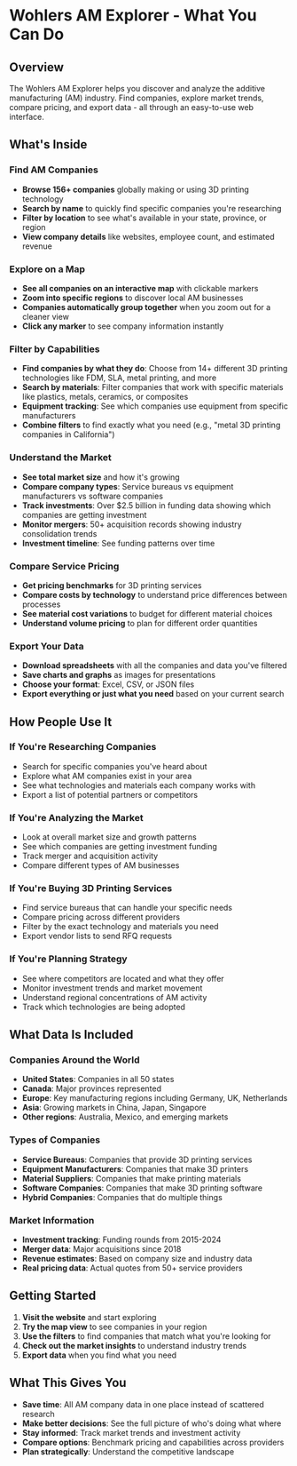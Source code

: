 # Wohlers AM Explorer - What You Can Do

## Overview

The Wohlers AM Explorer helps you discover and analyze the additive manufacturing (AM) industry. Find companies, explore market trends, compare pricing, and export data - all through an easy-to-use web interface.

## What's Inside

### Find AM Companies
- **Browse 156+ companies** globally making or using 3D printing technology
- **Search by name** to quickly find specific companies you're researching
- **Filter by location** to see what's available in your state, province, or region
- **View company details** like websites, employee count, and estimated revenue

### Explore on a Map
- **See all companies on an interactive map** with clickable markers
- **Zoom into specific regions** to discover local AM businesses
- **Companies automatically group together** when you zoom out for a cleaner view
- **Click any marker** to see company information instantly

### Filter by Capabilities
- **Find companies by what they do**: Choose from 14+ different 3D printing technologies like FDM, SLA, metal printing, and more
- **Search by materials**: Filter companies that work with specific materials like plastics, metals, ceramics, or composites  
- **Equipment tracking**: See which companies use equipment from specific manufacturers
- **Combine filters** to find exactly what you need (e.g., "metal 3D printing companies in California")

### Understand the Market
- **See total market size** and how it's growing
- **Compare company types**: Service bureaus vs equipment manufacturers vs software companies
- **Track investments**: Over $2.5 billion in funding data showing which companies are getting investment
- **Monitor mergers**: 50+ acquisition records showing industry consolidation trends
- **Investment timeline**: See funding patterns over time

### Compare Service Pricing
- **Get pricing benchmarks** for 3D printing services
- **Compare costs by technology** to understand price differences between processes
- **See material cost variations** to budget for different material choices
- **Understand volume pricing** to plan for different order quantities

### Export Your Data
- **Download spreadsheets** with all the companies and data you've filtered
- **Save charts and graphs** as images for presentations
- **Choose your format**: Excel, CSV, or JSON files
- **Export everything or just what you need** based on your current search

## How People Use It

### If You're Researching Companies
- Search for specific companies you've heard about
- Explore what AM companies exist in your area
- See what technologies and materials each company works with
- Export a list of potential partners or competitors

### If You're Analyzing the Market
- Look at overall market size and growth patterns
- See which companies are getting investment funding
- Track merger and acquisition activity
- Compare different types of AM businesses

### If You're Buying 3D Printing Services
- Find service bureaus that can handle your specific needs
- Compare pricing across different providers
- Filter by the exact technology and materials you need
- Export vendor lists to send RFQ requests

### If You're Planning Strategy
- See where competitors are located and what they offer
- Monitor investment trends and market movement
- Understand regional concentrations of AM activity
- Track which technologies are being adopted

## What Data Is Included

### Companies Around the World
- **United States**: Companies in all 50 states
- **Canada**: Major provinces represented
- **Europe**: Key manufacturing regions including Germany, UK, Netherlands
- **Asia**: Growing markets in China, Japan, Singapore
- **Other regions**: Australia, Mexico, and emerging markets

### Types of Companies
- **Service Bureaus**: Companies that provide 3D printing services
- **Equipment Manufacturers**: Companies that make 3D printers
- **Material Suppliers**: Companies that make printing materials
- **Software Companies**: Companies that make 3D printing software
- **Hybrid Companies**: Companies that do multiple things

### Market Information
- **Investment tracking**: Funding rounds from 2015-2024 
- **Merger data**: Major acquisitions since 2018
- **Revenue estimates**: Based on company size and industry data
- **Real pricing data**: Actual quotes from 50+ service providers

## Getting Started

1. **Visit the website** and start exploring
2. **Try the map view** to see companies in your region
3. **Use the filters** to find companies that match what you're looking for
4. **Check out the market insights** to understand industry trends
5. **Export data** when you find what you need

## What This Gives You

- **Save time**: All AM company data in one place instead of scattered research
- **Make better decisions**: See the full picture of who's doing what where
- **Stay informed**: Track market trends and investment activity
- **Compare options**: Benchmark pricing and capabilities across providers
- **Plan strategically**: Understand the competitive landscape